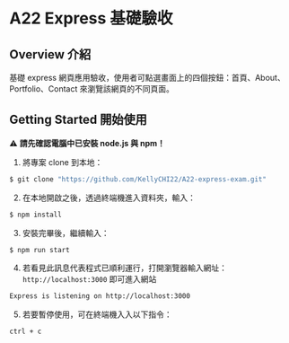 # A22 Express 基礎驗收

## Overview 介紹

基礎 express 網頁應用驗收，使用者可點選畫面上的四個按鈕：首頁、About、Portfolio、Contact 來瀏覽該網頁的不同頁面。

## Getting Started 開始使用

⚠️ **請先確認電腦中已安裝 node.js 與 npm！**

1. 將專案 clone 到本地：

```bash
$ git clone "https://github.com/KellyCHI22/A22-express-exam.git"
```
2. 在本地開啟之後，透過終端機進入資料夾，輸入：

```bash
$ npm install
```

3. 安裝完畢後，繼續輸入：

```bash
$ npm run start
```

4. 若看見此訊息代表程式已順利運行，打開瀏覽器輸入網址：`http://localhost:3000` 即可進入網站

```bash
Express is listening on http://localhost:3000
```

5. 若要暫停使用，可在終端機入入以下指令：

```bash
ctrl + c
```